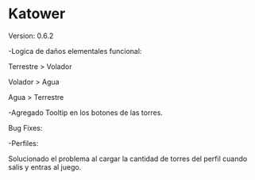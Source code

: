 # Katower
 
Version: 0.6.2

-Logica de daños elementales funcional:

Terrestre > Volador

Volador > Agua

Agua > Terrestre

-Agregado Tooltip en los botones de las torres.

Bug Fixes:

-Perfiles:

Solucionado el problema al cargar la cantidad de torres del perfil cuando salis y entras al juego.
